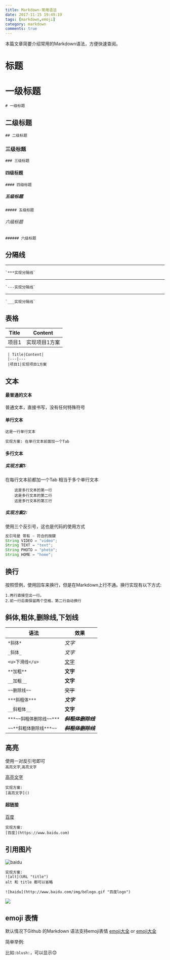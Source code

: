 ```yaml
---
title: Markdown-常用语法
date: 2017-11-15 19:49:19
tags: [markdown,emoji]
category: markdown
comments: true
---
```

本篇文章简要介绍常用的Markdown语法，方便快速查阅。

标题
=======

# 一级标题
	# 一级标题
## 二级标题
	## 二级标题
### 三级标题
	### 三级标题
#### 四级标题
	#### 四级标题
##### 五级标题
	##### 五级标题
###### 六级标题
	###### 六级标题

分隔线
----------
***
	`***实现分隔线`
---
	`---实现分隔线`
___
	`___实现分隔线`

表格
------------
| Title|Content|
|---|---
|项目1|实现项目1方案

	 | Title|Content|
	 |---|---
	 |项目1|实现项目1方案
文本
--------
#### 最普通的文本
普通文本，直接书写，没有任何特殊符号
#### 单行文本
	这是一行单行文本
`实现方案:
 在单行文本前面加一个Tab
`
#### 多行文本
##### 实现方案1:
在每行文本前都加一个Tab 相当于多个单行文本

		这是多行文本的第一行
		这是多行文本的第二行
		这是多行文本的第三行
##### 实现方案2:
使用三个反引号，这也是代码的使用方式

```java
反引号是 带有 ~ 符合的按键
String VIDEO = "video";
String TEXT = "text";
String PHOTO = "photo";
String HOME = "home";
```

换行
-------
按照惯例，使用回车来换行，但是在Markdown上行不通。换行实现有以下方式:

	1.两行直接空出一行。  
	2.前一行后面保留两个空格，第二行自动换行


斜体,粗体,删除线,下划线
-------
|语法|效果|
|---|---|
|`*斜体*`|*文字*|
|`_斜体_`|_文字_|
|`<u>下滑线</u>`|<u>文字</u>|
|`**加粗**`|**文字**|
|`__加粗__`|__文字__|
|`~~删除线~~`|~~文字~~|
|`***斜粗体***`|***文字***|
|`__斜粗体__`|__文字__|
|`***~~斜粗体删除线~~***`|***~~斜粗体删除线~~***|
|`~~**斜粗体删除线***~~`|***~~斜粗体删除线~~***|

高亮
-------
使用一对反引号即可  
	`高亮文字`,`高亮文字`
	
[高亮文字]()
	
	实现方案:
	[高亮文字]()
	
#### 超链接
[百度](https://www.baidu.com)

	实现方案:
	[百度](https://www.baidu.com)

引用图片
---------
![baidu](http://www.baidu.com/img/bdlogo.gif "百度logo")   
	
	实现方案:
	![alt](URL "title")
	alt 和 title 都可以省略
	
	![baidu](http://www.baidu.com/img/bdlogo.gif "百度logo")
	
![](https://www.google.co.jp/images/branding/googlelogo/2x/googlelogo_color_272x92dp.png)

emoji 表情
-----------
默认情况下Github 的Markdown 语法支持emoji表情
[emoji大全](https://www.webpagefx.com/tools/emoji-cheat-sheet/)
or
[emoji大全](https://github.com/gerenvip/README/blob/master/emoji.md)

简单举例:

比如`:blush:`，可以显示:blush:
